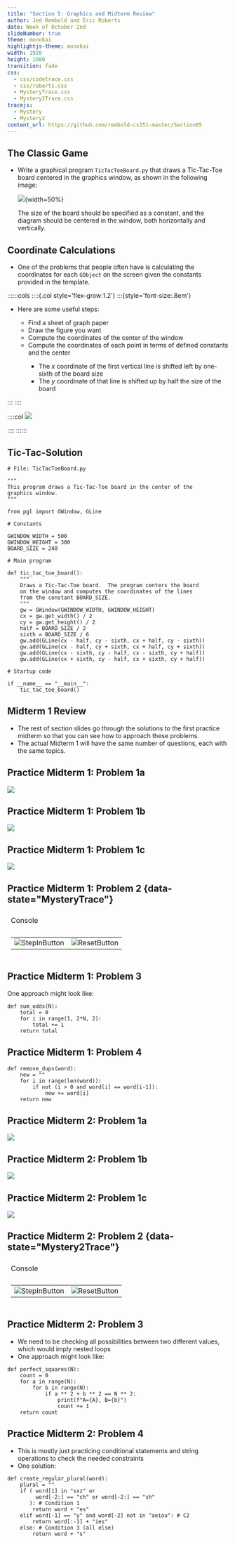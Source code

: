 ```yaml
---
title: "Section 5: Graphics and Midterm Review"
author: Jed Rembold and Eric Roberts
date: Week of October 2nd
slideNumber: true
theme: monokai
highlightjs-theme: monokai
width: 1920
height: 1080
transition: fade
css:
  - css/codetrace.css
  - css/roberts.css
  - MysteryTrace.css
  - Mystery2Trace.css
tracejs:
  - Mystery
  - Mystery2
content_url: https://github.com/rembold-cs151-master/Section05
---
```



## The Classic Game
- Write a graphical program `TicTacToeBoard.py` that draws a Tic-Tac-Toe board centered in the graphics window, as shown in the following image:
  
  ![](./images/TicTacToeBoard-out.png){width=50%}

  The size of the board should be specified as a constant, and the diagram should be centered in the window, both horizontally and vertically.


## Coordinate Calculations
- One of the problems that people often have is calculating the coordinates for each `GObject` on the screen given the constants provided in the template.

::::::cols
::::{.col style='flex-grow:1.2'}
:::{style='font-size:.8em'}
<ul>
  <li class='fragment' data-fragment-index=1>Here are some useful steps:</li>
  <ul>
    <li class='fragment' data-fragment-index=2>Find a sheet of graph paper</li>
    <li class='fragment' data-fragment-index=3>Draw the figure you want</li>
    <li class='fragment' data-fragment-index=4>Compute the coordinates of the center of the window</li>
    <li class='fragment' data-fragment-index=5>Compute the coordinates of each point in terms of defined constants and the center</li>
    <ul>
      <li class='fragment' data-fragment-index=6>The <em>x</em> coordinate of the first vertical line is shifted left by one-sixth of the board size</li>
      <li class='fragment' data-fragment-index=7>The <em>y</em> coordinate of that line is shifted up by half the size of the board</li>
    </ul>
  </ul>
</ul>
:::
::::

::::col
![](./images/tictactoe.svg)

::::
::::::


## Tic-Tac-Solution
```{.mypython style='font-size:.8em; max-height:800px'}
# File: TicTacToeBoard.py

"""
This program draws a Tic-Tac-Toe board in the center of the
graphics window.
"""

from pgl import GWindow, GLine

# Constants

GWINDOW_WIDTH = 500
GWINDOW_HEIGHT = 300
BOARD_SIZE = 240

# Main program

def tic_tac_toe_board():
    """
    Draws a Tic-Tac-Toe board.  The program centers the board
    on the window and computes the coordinates of the lines
    from the constant BOARD_SIZE.
    """
    gw = GWindow(GWINDOW_WIDTH, GWINDOW_HEIGHT)
    cx = gw.get_width() / 2
    cy = gw.get_height() / 2
    half = BOARD_SIZE / 2
    sixth = BOARD_SIZE / 6
    gw.add(GLine(cx - half, cy - sixth, cx + half, cy - sixth))
    gw.add(GLine(cx - half, cy + sixth, cx + half, cy + sixth))
    gw.add(GLine(cx - sixth, cy - half, cx - sixth, cy + half))
    gw.add(GLine(cx + sixth, cy - half, cx + sixth, cy + half))

# Startup code

if __name__ == "__main__":
    tic_tac_toe_board()
```

## Midterm 1 Review
- The rest of section slides go through the solutions to the first practice midterm so that you can see how to approach these problems.
- The actual Midterm 1 will have the same number of questions, each with the same topics.


## Practice Midterm 1: Problem 1a

![](./images/exam1_p1a.svg)


## Practice Midterm 1: Problem 1b

![](./images/exam1_p1b.svg)


## Practice Midterm 1: Problem 1c

![](./images/exam1_p1c.svg)



## Practice Midterm 1: Problem 2 {data-state="MysteryTrace"}
<table id="MysteryTable">
<tbody style="border:none;">
<tr><td><div id="MysteryTrace" style="margin:0px;"></div></td></tr>
<tr><td>
<div id="MysteryBanner" style="margin:0px; padding:0px;">Console</div>
</td></tr>
<tr><td><div id="MysteryConsole"></div></td></tr>
<tr>
<td style="text-align:center;">
<table class="CTControlStrip">
<tbody>
<tr>
<td>
<img id=MysteryTraceStepInButton
     class="CTButton"
     src="images/StepInControl.png"
     alt="StepInButton" />
</td>
<td>
<img id=MysteryTraceResetButton
     class="CTButton"
     src="images/ResetControl.png"
     alt="ResetButton" />
</td>
</tr>
</tbody>
</table>
</td>
</tr>
</table>

## Practice Midterm 1: Problem 3
One approach might look like:

```mypython
def sum_odds(N):
    total = 0
    for i in range(1, 2*N, 2):
        total += i
    return total
```

## Practice Midterm 1: Problem 4

```mypython
def remove_dups(word):
    new = ""
    for i in range(len(word)):
        if not (i > 0 and word[i] == word[i-1]):
            new += word[i]
    return new
```


## Practice Midterm 2: Problem 1a

![](./images/exam2_p1a.svg)


## Practice Midterm 2: Problem 1b

![](./images/exam2_p1b.svg)


## Practice Midterm 2: Problem 1c

![](./images/exam2_p1c.svg)


## Practice Midterm 2: Problem 2 {data-state="Mystery2Trace"}
<table id="Mystery2Table">
<tbody style="border:none;">
<tr><td><div id="Mystery2Trace" style="margin:0px;"></div></td></tr>
<tr><td>
<div id="Mystery2Banner" style="margin:0px; padding:0px;">Console</div>
</td></tr>
<tr><td><div id="Mystery2Console"></div></td></tr>
<tr>
<td style="text-align:center;">
<table class="CTControlStrip">
<tbody>
<tr>
<td>
<img id=Mystery2TraceStepInButton
     class="CTButton"
     src="images/StepInControl.png"
     alt="StepInButton" />
</td>
<td>
<img id=Mystery2TraceResetButton
     class="CTButton"
     src="images/ResetControl.png"
     alt="ResetButton" />
</td>
</tr>
</tbody>
</table>
</td>
</tr>
</table>


## Practice Midterm 2: Problem 3
- We need to be checking all possibilities between two different values, which would imply nested loops
- One approach might look like:
```mypython
def perfect_squares(N):
    count = 0
    for a in range(N):
        for b in range(N):
            if a ** 2 + b ** 2 == N ** 2:
                print(f"A={A}, B={b}")
                count += 1
    return count
```

## Practice Midterm 2: Problem 4
- This is mostly just practicing conditional statements and string operations to check the needed constraints
- One solution:
```mypython
def create_regular_plural(word):
    plural = ""
    if ( word[1] in "sxz" or 
         word[-2:] == "ch" or word[-2:] == "sh"
       ): # Condition 1
        return word + "es"
    elif word[-1] == "y" and word[-2] not in "aeiou": # C2
        return word[:-1] + "ies"
    else: # Condition 3 (all else)
        return word + "s"
```
